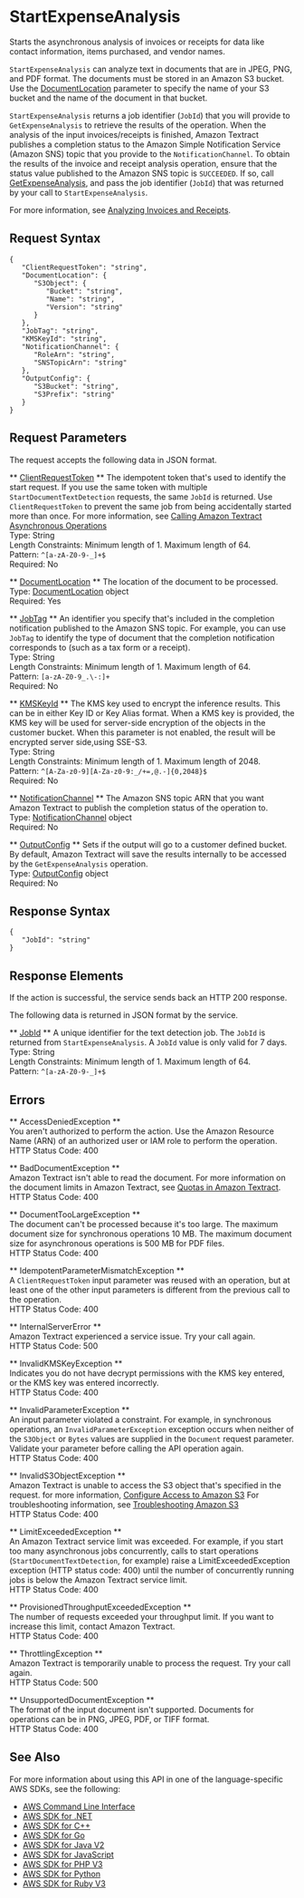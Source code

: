# StartExpenseAnalysis<a name="API_StartExpenseAnalysis"></a>

Starts the asynchronous analysis of invoices or receipts for data like contact information, items purchased, and vendor names\.

 `StartExpenseAnalysis` can analyze text in documents that are in JPEG, PNG, and PDF format\. The documents must be stored in an Amazon S3 bucket\. Use the [DocumentLocation](API_DocumentLocation.md) parameter to specify the name of your S3 bucket and the name of the document in that bucket\. 

 `StartExpenseAnalysis` returns a job identifier \(`JobId`\) that you will provide to `GetExpenseAnalysis` to retrieve the results of the operation\. When the analysis of the input invoices/receipts is finished, Amazon Textract publishes a completion status to the Amazon Simple Notification Service \(Amazon SNS\) topic that you provide to the `NotificationChannel`\. To obtain the results of the invoice and receipt analysis operation, ensure that the status value published to the Amazon SNS topic is `SUCCEEDED`\. If so, call [GetExpenseAnalysis](API_GetExpenseAnalysis.md), and pass the job identifier \(`JobId`\) that was returned by your call to `StartExpenseAnalysis`\.

For more information, see [Analyzing Invoices and Receipts](https://docs.aws.amazon.com/textract/latest/dg/invoice-receipts.html)\.

## Request Syntax<a name="API_StartExpenseAnalysis_RequestSyntax"></a>

```
{
   "ClientRequestToken": "string",
   "DocumentLocation": { 
      "S3Object": { 
         "Bucket": "string",
         "Name": "string",
         "Version": "string"
      }
   },
   "JobTag": "string",
   "KMSKeyId": "string",
   "NotificationChannel": { 
      "RoleArn": "string",
      "SNSTopicArn": "string"
   },
   "OutputConfig": { 
      "S3Bucket": "string",
      "S3Prefix": "string"
   }
}
```

## Request Parameters<a name="API_StartExpenseAnalysis_RequestParameters"></a>

The request accepts the following data in JSON format\.

 ** [ClientRequestToken](#API_StartExpenseAnalysis_RequestSyntax) **   <a name="Textract-StartExpenseAnalysis-request-ClientRequestToken"></a>
The idempotent token that's used to identify the start request\. If you use the same token with multiple `StartDocumentTextDetection` requests, the same `JobId` is returned\. Use `ClientRequestToken` to prevent the same job from being accidentally started more than once\. For more information, see [Calling Amazon Textract Asynchronous Operations](https://docs.aws.amazon.com/textract/latest/dg/api-async.html)   
Type: String  
Length Constraints: Minimum length of 1\. Maximum length of 64\.  
Pattern: `^[a-zA-Z0-9-_]+$`   
Required: No

 ** [DocumentLocation](#API_StartExpenseAnalysis_RequestSyntax) **   <a name="Textract-StartExpenseAnalysis-request-DocumentLocation"></a>
The location of the document to be processed\.  
Type: [DocumentLocation](API_DocumentLocation.md) object  
Required: Yes

 ** [JobTag](#API_StartExpenseAnalysis_RequestSyntax) **   <a name="Textract-StartExpenseAnalysis-request-JobTag"></a>
An identifier you specify that's included in the completion notification published to the Amazon SNS topic\. For example, you can use `JobTag` to identify the type of document that the completion notification corresponds to \(such as a tax form or a receipt\)\.  
Type: String  
Length Constraints: Minimum length of 1\. Maximum length of 64\.  
Pattern: `[a-zA-Z0-9_.\-:]+`   
Required: No

 ** [KMSKeyId](#API_StartExpenseAnalysis_RequestSyntax) **   <a name="Textract-StartExpenseAnalysis-request-KMSKeyId"></a>
The KMS key used to encrypt the inference results\. This can be in either Key ID or Key Alias format\. When a KMS key is provided, the KMS key will be used for server\-side encryption of the objects in the customer bucket\. When this parameter is not enabled, the result will be encrypted server side,using SSE\-S3\.  
Type: String  
Length Constraints: Minimum length of 1\. Maximum length of 2048\.  
Pattern: `^[A-Za-z0-9][A-Za-z0-9:_/+=,@.-]{0,2048}$`   
Required: No

 ** [NotificationChannel](#API_StartExpenseAnalysis_RequestSyntax) **   <a name="Textract-StartExpenseAnalysis-request-NotificationChannel"></a>
The Amazon SNS topic ARN that you want Amazon Textract to publish the completion status of the operation to\.   
Type: [NotificationChannel](API_NotificationChannel.md) object  
Required: No

 ** [OutputConfig](#API_StartExpenseAnalysis_RequestSyntax) **   <a name="Textract-StartExpenseAnalysis-request-OutputConfig"></a>
Sets if the output will go to a customer defined bucket\. By default, Amazon Textract will save the results internally to be accessed by the `GetExpenseAnalysis` operation\.  
Type: [OutputConfig](API_OutputConfig.md) object  
Required: No

## Response Syntax<a name="API_StartExpenseAnalysis_ResponseSyntax"></a>

```
{
   "JobId": "string"
}
```

## Response Elements<a name="API_StartExpenseAnalysis_ResponseElements"></a>

If the action is successful, the service sends back an HTTP 200 response\.

The following data is returned in JSON format by the service\.

 ** [JobId](#API_StartExpenseAnalysis_ResponseSyntax) **   <a name="Textract-StartExpenseAnalysis-response-JobId"></a>
A unique identifier for the text detection job\. The `JobId` is returned from `StartExpenseAnalysis`\. A `JobId` value is only valid for 7 days\.  
Type: String  
Length Constraints: Minimum length of 1\. Maximum length of 64\.  
Pattern: `^[a-zA-Z0-9-_]+$` 

## Errors<a name="API_StartExpenseAnalysis_Errors"></a>

 ** AccessDeniedException **   
You aren't authorized to perform the action\. Use the Amazon Resource Name \(ARN\) of an authorized user or IAM role to perform the operation\.  
HTTP Status Code: 400

 ** BadDocumentException **   
Amazon Textract isn't able to read the document\. For more information on the document limits in Amazon Textract, see [Quotas in Amazon Textract](limits.md)\.  
HTTP Status Code: 400

 ** DocumentTooLargeException **   
The document can't be processed because it's too large\. The maximum document size for synchronous operations 10 MB\. The maximum document size for asynchronous operations is 500 MB for PDF files\.  
HTTP Status Code: 400

 ** IdempotentParameterMismatchException **   
A `ClientRequestToken` input parameter was reused with an operation, but at least one of the other input parameters is different from the previous call to the operation\.   
HTTP Status Code: 400

 ** InternalServerError **   
Amazon Textract experienced a service issue\. Try your call again\.  
HTTP Status Code: 500

 ** InvalidKMSKeyException **   
 Indicates you do not have decrypt permissions with the KMS key entered, or the KMS key was entered incorrectly\.   
HTTP Status Code: 400

 ** InvalidParameterException **   
An input parameter violated a constraint\. For example, in synchronous operations, an `InvalidParameterException` exception occurs when neither of the `S3Object` or `Bytes` values are supplied in the `Document` request parameter\. Validate your parameter before calling the API operation again\.  
HTTP Status Code: 400

 ** InvalidS3ObjectException **   
Amazon Textract is unable to access the S3 object that's specified in the request\. for more information, [Configure Access to Amazon S3](https://docs.aws.amazon.com/AmazonS3/latest/dev/s3-access-control.html) For troubleshooting information, see [Troubleshooting Amazon S3](https://docs.aws.amazon.com/AmazonS3/latest/dev/troubleshooting.html)   
HTTP Status Code: 400

 ** LimitExceededException **   
An Amazon Textract service limit was exceeded\. For example, if you start too many asynchronous jobs concurrently, calls to start operations \(`StartDocumentTextDetection`, for example\) raise a LimitExceededException exception \(HTTP status code: 400\) until the number of concurrently running jobs is below the Amazon Textract service limit\.   
HTTP Status Code: 400

 ** ProvisionedThroughputExceededException **   
The number of requests exceeded your throughput limit\. If you want to increase this limit, contact Amazon Textract\.  
HTTP Status Code: 400

 ** ThrottlingException **   
Amazon Textract is temporarily unable to process the request\. Try your call again\.  
HTTP Status Code: 500

 ** UnsupportedDocumentException **   
The format of the input document isn't supported\. Documents for operations can be in PNG, JPEG, PDF, or TIFF format\.  
HTTP Status Code: 400

## See Also<a name="API_StartExpenseAnalysis_SeeAlso"></a>

For more information about using this API in one of the language\-specific AWS SDKs, see the following:
+  [AWS Command Line Interface](https://docs.aws.amazon.com/goto/aws-cli/textract-2018-06-27/StartExpenseAnalysis) 
+  [AWS SDK for \.NET](https://docs.aws.amazon.com/goto/DotNetSDKV3/textract-2018-06-27/StartExpenseAnalysis) 
+  [AWS SDK for C\+\+](https://docs.aws.amazon.com/goto/SdkForCpp/textract-2018-06-27/StartExpenseAnalysis) 
+  [AWS SDK for Go](https://docs.aws.amazon.com/goto/SdkForGoV1/textract-2018-06-27/StartExpenseAnalysis) 
+  [AWS SDK for Java V2](https://docs.aws.amazon.com/goto/SdkForJavaV2/textract-2018-06-27/StartExpenseAnalysis) 
+  [AWS SDK for JavaScript](https://docs.aws.amazon.com/goto/AWSJavaScriptSDK/textract-2018-06-27/StartExpenseAnalysis) 
+  [AWS SDK for PHP V3](https://docs.aws.amazon.com/goto/SdkForPHPV3/textract-2018-06-27/StartExpenseAnalysis) 
+  [AWS SDK for Python](https://docs.aws.amazon.com/goto/boto3/textract-2018-06-27/StartExpenseAnalysis) 
+  [AWS SDK for Ruby V3](https://docs.aws.amazon.com/goto/SdkForRubyV3/textract-2018-06-27/StartExpenseAnalysis) 